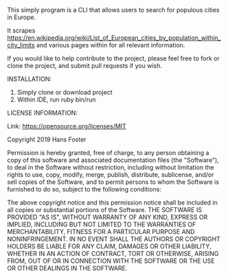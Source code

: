 This simply program is a CLI that allows users to search for populous cities in Europe.

It scrapes https://en.wikipedia.org/wiki/List_of_European_cities_by_population_within_city_limits and various pages within for all relevant information.

If you would like to help contribute to the project, please feel free to fork or clone the project, and submit pull requests
if you wish.

INSTALLATION:

1) Simply clone or download project
2) Within IDE, run ruby bin/run

LICENSE INFORMATION:

Link: https://opensource.org/licenses/MIT

Copyright 2019 Hans Foster

Permission is hereby granted, free of charge, to any person obtaining a copy of this software and associated 
documentation files (the "Software"), to deal in the Software without restriction, including without limitation 
the rights to use, copy, modify, merge, publish, distribute, sublicense, and/or sell copies of the Software, and 
to permit persons to whom the Software is furnished to do so, subject to the following conditions:

The above copyright notice and this permission notice shall be included in all copies or substantial portions of the Software.
THE SOFTWARE IS PROVIDED "AS IS", WITHOUT WARRANTY OF ANY KIND, EXPRESS OR IMPLIED, INCLUDING BUT NOT LIMITED TO THE WARRANTIES 
OF MERCHANTABILITY, FITNESS FOR A PARTICULAR PURPOSE AND NONINFRINGEMENT. IN NO EVENT SHALL THE AUTHORS OR COPYRIGHT HOLDERS BE 
LIABLE FOR ANY CLAIM, DAMAGES OR OTHER LIABILITY, WHETHER IN AN ACTION OF CONTRACT, TORT OR OTHERWISE, ARISING FROM, OUT OF OR 
IN CONNECTION WITH THE SOFTWARE OR THE USE OR OTHER DEALINGS IN THE SOFTWARE.
